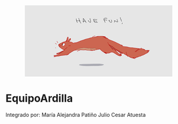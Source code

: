 
<p align="center">
  <img src="https://github.com/Malejapr795/EquipoArdilla/blob/main/img_intro/squirrel_running.gif" width="400" />
</p>

# EquipoArdilla
Integrado por:
María Alejandra Patiño
Julio Cesar Atuesta

